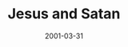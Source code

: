 ---
layout: message
category: message
series: "Close Encounters"
title: "Jesus and Satan"
date: 2001-03-31
message_id: 338
---